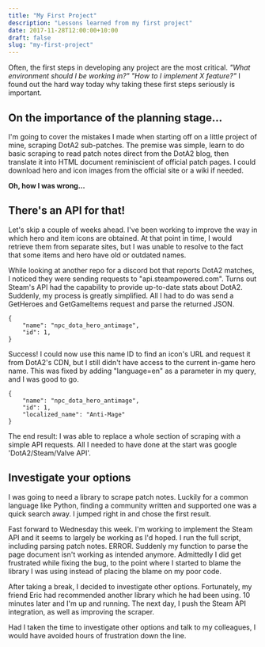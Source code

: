 ```yaml
---
title: "My First Project"
description: "Lessons learned from my first project"
date: 2017-11-28T12:00:00+10:00
draft: false
slug: "my-first-project"
---
```


Often, the first steps in developing any project are the most critical. _"What environment should I be working in?"_ _"How to I implement X feature?"_ I found out the hard way today why taking these first steps seriously is important.

<!--more-->

## On the importance of the planning stage...

I'm going to cover the mistakes I made when starting off on a little project of mine, scraping DotA2 sub-patches. The premise was simple, learn to do basic scraping to read patch notes direct from the DotA2 blog, then translate it into HTML document reminiscient of official patch pages. I could download hero and icon images from the official site or a wiki if needed.

**Oh, how I was wrong...**

## There's an API for that!

Let's skip a couple of weeks ahead. I've been working to improve the way in which hero and item icons are obtained. At that point in time, I would retrieve them from separate sites, but I was unable to resolve to the fact that some items and hero have old or outdated names.

While looking at another repo for a discord bot that reports DotA2 matches, I noticed they were sending requests to "api.steampowered.com". Turns out Steam's API had the capability to provide up-to-date stats about DotA2. Suddenly, my process is greatly simplified. All I had to do was send a GetHeroes and GetGameItems request and parse the returned JSON.

```
{
    "name": "npc_dota_hero_antimage",
    "id": 1,
}
```

Success! I could now use this name ID to find an icon's URL and request it from DotA2's CDN, but I still didn't have access to the current in-game hero name. This was fixed by adding "language=en" as a parameter in my query, and I was good to go.

```
{
    "name": "npc_dota_hero_antimage",
    "id": 1,
    "localized_name": "Anti-Mage"
}
```

The end result: I was able to replace a whole section of scraping with a simple API requests. All I needed to have done at the start was google 'DotA2/Steam/Valve API'.

## Investigate your options

I was going to need a library to scrape patch notes. Luckily for a common language like Python, finding a community written and supported one was a quick search away. I jumped right in and chose the first result.

Fast forward to Wednesday this week. I'm working to implement the Steam API and it seems to largely be working as I'd hoped. I run the full script, including parsing patch notes. ERROR. Suddenly my function to parse the page document isn't working as intended anymore. Admittedly I did get frustrated while fixing the bug, to the point where I started to blame the library I was using instead of placing the blame on my poor code.

After taking a break, I decided to investigate other options. Fortunately, my friend Eric had recommended another library which he had been using. 10 minutes later and I'm up and running. The next day, I push the Steam API integration, as well as improving the scraper.

Had I taken the time to investigate other options and talk to my colleagues, I would have avoided hours of frustration down the line.
